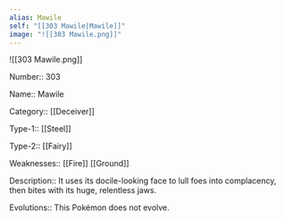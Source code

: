 ```yaml
---
alias: Mawile
self: "[[303 Mawile|Mawile]]"
image: "![[303 Mawile.png]]"
---
```


![[303 Mawile.png]]


Number:: 303

Name:: Mawile

Category:: [[Deceiver]]

Type-1:: [[Steel]]

Type-2:: [[Fairy]]

Weaknesses:: [[Fire]] [[Ground]]

Description:: It uses its docile-looking face to lull foes into complacency, then bites with its huge, relentless jaws.

Evolutions:: This Pokémon does not evolve.
